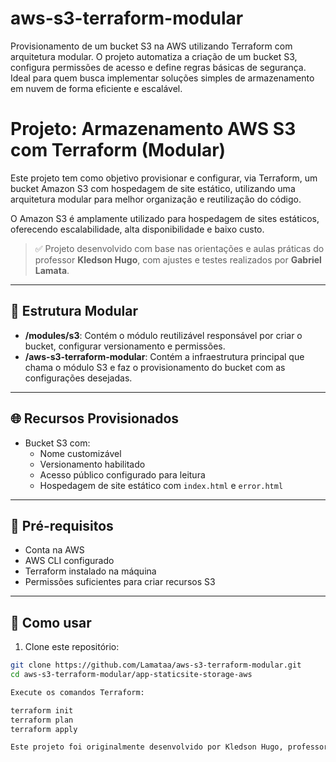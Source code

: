 # aws-s3-terraform-modular
Provisionamento de um bucket S3 na AWS utilizando Terraform com arquitetura modular. O projeto automatiza a criação de um bucket S3, configura permissões de acesso e define regras básicas de segurança. Ideal para quem busca implementar soluções simples de armazenamento em nuvem de forma eficiente e escalável.

# Projeto: Armazenamento AWS S3 com Terraform (Modular)

Este projeto tem como objetivo provisionar e configurar, via Terraform, um bucket Amazon S3 com hospedagem de site estático, utilizando uma arquitetura modular para melhor organização e reutilização do código.

O Amazon S3 é amplamente utilizado para hospedagem de sites estáticos, oferecendo escalabilidade, alta disponibilidade e baixo custo.

> ✅ Projeto desenvolvido com base nas orientações e aulas práticas do professor **Kledson Hugo**, com ajustes e testes realizados por **Gabriel Lamata**.

---

## 🧱 Estrutura Modular

- **/modules/s3**: Contém o módulo reutilizável responsável por criar o bucket, configurar versionamento e permissões.
- **/aws-s3-terraform-modular**: Contém a infraestrutura principal que chama o módulo S3 e faz o provisionamento do bucket com as configurações desejadas.

---

## 🌐 Recursos Provisionados

- Bucket S3 com:
  - Nome customizável
  - Versionamento habilitado
  - Acesso público configurado para leitura
  - Hospedagem de site estático com `index.html` e `error.html`

---

## 📁 Pré-requisitos

- Conta na AWS
- AWS CLI configurado
- Terraform instalado na máquina
- Permissões suficientes para criar recursos S3

---

## 🚀 Como usar

1. Clone este repositório:

```bash
git clone https://github.com/Lamataa/aws-s3-terraform-modular.git
cd aws-s3-terraform-modular/app-staticsite-storage-aws

Execute os comandos Terraform:

terraform init
terraform plan
terraform apply

Este projeto foi originalmente desenvolvido por Kledson Hugo, professor do curso. As melhorias de modularização e organização foram feitas por Gabriel Lamata com o intuito de consolidar os aprendizados em infraestrutura como código.
